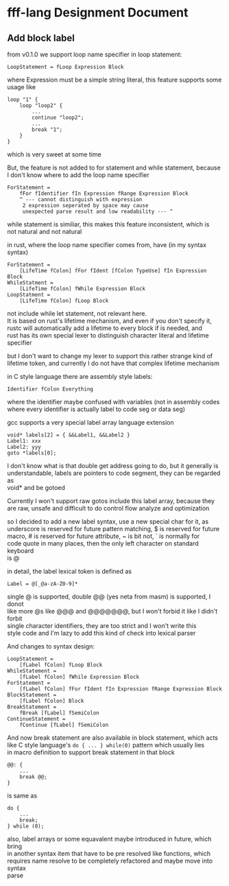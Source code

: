 # fff-lang Designment Document

## Add block label

from v0.1.0 we support loop name specifier in loop statement:

    LoopStatement = fLoop Expression Block

where Expression must be a simple string literal, this feature supports some  
usage like 

    loop "1" {
        loop "loop2" {
            ...
            continue "loop2";
            ...
            break "1";
        }
    }

which is very sweet at some time

But, the feature is not added to for statement and while statement, because  
I don't know where to add the loop name specifier

    ForStatement = 
        fFor fIdentifier fIn Expression fRange Expression Block
        ^ --- cannot distinguish with expression
         2 expression seperated by space may cause 
         unexpected parse result and low readability --- ^

while statement is similiar, this makes this feature inconsistent, which is  
not natural and not natural

in rust, where the loop name specifier comes from, have (in my syntax syntax)

    ForStatement = 
        [LifeTime fColon] fFor fIdent [fColon TypeUse] fIn Expression Block
    WhileStatment =
        [LifeTime fColon] fWhile Expression Block
    LoopStatment = 
        [LifeTime fColon] fLoop Block

not include while let statement, not relevant here.  
It is based on rust's lifetime mechanism, and even if you don't specify it,  
rustc will automatically add a lifetime to every block if is needed, and  
rust has its own special lexer to distinguish character literal and lifetime  
specifier

but I don't want to change my lexer to support this rather strange kind of  
lifetime token, and currently I do not have that complex lifetime mechanism

in C style language there are assembly style labels:

    Identifier fColon Everything

where the identifier maybe confused with variables (not in assembly codes  
where every identifier is actually label to code seg or data seg)

gcc supports a very special label array language extension

    void* labels[2] = { &&Label1, &&Label2 }
    Label1: xxx
    Label2: yyy
    goto *labels[0];

I don't know what is that double get address going to do, but it generally is  
understandable, labels are pointers to code segment, they can be regarded as  
void* and be gotoed

Currently I won't support raw gotos include this label array, because they  
are raw, unsafe and difficult to do control flow analyze and optimization

so I decided to add a new label syntax, use a new special char for it, as  
underscore is reserved for future pattern matching, $ is reserved for future  
macro, # is reserved for future attribute, ~ is bit not, ` is normally for  
code quote in many places, then the only left character on standard keyboard  
is @

in detail, the label lexical token is defined as

    Label = @[_@a-zA-Z0-9]*

single @ is supported, double @@ (yes neta from masm) is supported, I donot  
like more @s like @@@ and @@@@@@@, but I won't forbid it like I didn't forbit  
single character identifiers, they are too strict and I won't write this  
style code and I'm lazy to add this kind of check into lexical parser

And changes to syntax design:

    LoopStatement = 
        [fLabel fColon] fLoop Block
    WhileStatement = 
        [fLabel fColon] fWhile Expression Block
    ForStatement =
        [fLabel fColon] fFor fIdent fIn Expression fRange Expression Block
    BlockStatement =
        [fLabel fColon] Block
    BreakStatement =
        fBreak [fLabel] fSemiColon
    ContinueStatement = 
        fContinue [fLabel] fSemiColon

And now break statement are also available in block statement, which acts  
like C style language's `do { ... } while(0)` pattern which usually lies  
in macro definition to support break statement in that block

    @@: {
        ...
        break @@;
    }

is same as 

    do {
        ...
        break;
    } while (0);

also, label arrays or some equavalent maybe introduced in future, which bring  
in another syntax item that have to be pre resolved like functions, which  
requires name resolve to be completely refactored and maybe move into syntax  
parse